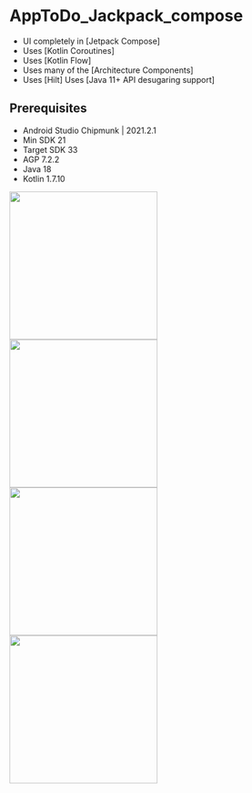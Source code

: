 # AppToDo_Jackpack_compose

* UI completely in [Jetpack Compose]
* Uses [Kotlin Coroutines]
* Uses [Kotlin Flow]
* Uses many of the [Architecture Components]
* Uses [Hilt]
Uses [Java 11+ API desugaring support]

## Prerequisites

* Android Studio Chipmunk | 2021.2.1
* Min SDK 21
* Target SDK 33
* AGP 7.2.2
* Java 18
* Kotlin 1.7.10


<img src="https://user-images.githubusercontent.com/101076355/190075317-9cbb72c1-e672-44d4-b89d-b9d71c8dade1.png" width=260> <img src="https://user-images.githubusercontent.com/101076355/190079684-424703ec-f89d-4894-8032-ff143bbeda9a.png" width=260> <img src="https://user-images.githubusercontent.com/101076355/190080101-59c0d348-a1f1-46c1-b1e8-31cee30eb6bc.png" width=260><img src="https://user-images.githubusercontent.com/101076355/190080281-28a055d3-c864-487e-a571-6353ff65a4ec.png" width=260> 



